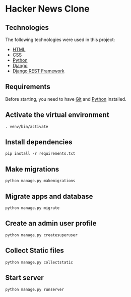# Hacker News Clone





## Technologies 

The following technologies were used in this project:

- [HTML](https://html.com/)
- [CSS](https://developer.mozilla.org/en-US/docs/Learn/CSS/First_steps)
- [Python](https://www.python.org/)
- [Django](https://www.djangoproject.com/)
- [Django REST Framework](https://www.django-rest-framework.org/)


## Requirements

Before starting, you need to have [Git](https://git-scm.com) and [Python](https://www.python.org/) installed.

## Activate the virtual environment

    . venv/bin/activate

## Install dependencies

    pip install -r requirements.txt

## Make migrations

    python manage.py makemigrations

## Migrate apps and database

    python manage.py migrate

## Create an admin user profile

    python manage.py createsuperuser

## Collect Static files

    python manage.py collectstatic

## Start server

    python manage.py runserver

